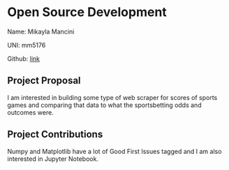 # Open Source Development

Name: Mikayla Mancini

UNI: mm5176

Github: [link](https://github.com/mikaylamancini1)


## Project Proposal
I am interested in building some type of web scraper for scores of sports games and comparing that data to what the sportsbetting odds and outcomes were.

## Project Contributions
Numpy and Matplotlib have a lot of Good First Issues tagged and I am also interested in Jupyter Notebook.

